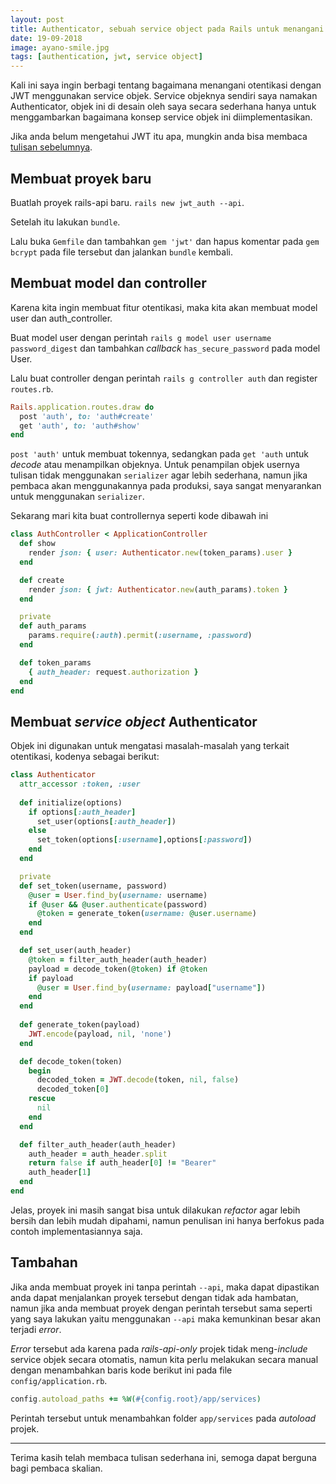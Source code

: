 ```yaml
---
layout: post
title: Authenticator, sebuah service object pada Rails untuk menangani otentikasi dengan JWT.
date: 19-09-2018
image: ayano-smile.jpg
tags: [authentication, jwt, service object]
---
```


Kali ini saya ingin berbagi tentang bagaimana menangani otentikasi dengan JWT menggunakan service objek. Service objeknya sendiri saya namakan Authenticator, objek ini di desain oleh saya secara sederhana hanya untuk menggambarkan bagaimana konsep service objek ini diimplementasikan. 

Jika anda belum mengetahui JWT itu apa, mungkin anda bisa membaca [tulisan sebelumnya](https://philiplambok.github.io/2018/07/16/menggunakan-jwt-token-di-rails.html).

## Membuat proyek baru
Buatlah proyek rails-api baru. `rails new jwt_auth --api`. 

Setelah itu lakukan `bundle`.

Lalu buka `Gemfile` dan tambahkan `gem 'jwt'` dan hapus komentar pada `gem bcrypt` pada file tersebut dan jalankan `bundle` kembali. 


## Membuat model dan controller
Karena kita ingin membuat fitur otentikasi, maka kita akan membuat model user dan auth_controller. 

Buat model user dengan perintah `rails g model user username password_digest` dan tambahkan *callback* `has_secure_password` pada model User. 

Lalu buat controller dengan perintah `rails g controller auth` dan register `routes.rb`. 

```ruby
Rails.application.routes.draw do
  post 'auth', to: 'auth#create'
  get 'auth', to: 'auth#show'
end
```

`post 'auth'` untuk membuat tokennya, sedangkan pada `get 'auth` untuk *decode* atau menampilkan objeknya. Untuk penampilan objek usernya tulisan tidak menggunakan `serializer` agar lebih sederhana, namun jika pembaca akan menggunakannya pada produksi, saya sangat menyarankan untuk menggunakan `serializer`. 

Sekarang mari kita buat controllernya seperti kode dibawah ini
```ruby
class AuthController < ApplicationController
  def show 
    render json: { user: Authenticator.new(token_params).user }
  end

  def create 
    render json: { jwt: Authenticator.new(auth_params).token }
  end

  private
  def auth_params
    params.require(:auth).permit(:username, :password)
  end

  def token_params
    { auth_header: request.authorization }
  end
end
```

## Membuat *service object* Authenticator

Objek ini digunakan untuk mengatasi masalah-masalah yang terkait otentikasi, kodenya sebagai berikut: 

```ruby
class Authenticator
  attr_accessor :token, :user
  
  def initialize(options)
    if options[:auth_header]
      set_user(options[:auth_header])
    else 
      set_token(options[:username],options[:password])
    end
  end

  private 
  def set_token(username, password)
    @user = User.find_by(username: username)
    if @user && @user.authenticate(password)
      @token = generate_token(username: @user.username)
    end
  end

  def set_user(auth_header)
    @token = filter_auth_header(auth_header)
    payload = decode_token(@token) if @token
    if payload
      @user = User.find_by(username: payload["username"])
    end
  end
  
  def generate_token(payload) 
    JWT.encode(payload, nil, 'none')
  end

  def decode_token(token)
    begin
      decoded_token = JWT.decode(token, nil, false)
      decoded_token[0]
    rescue
      nil
    end
  end

  def filter_auth_header(auth_header) 
    auth_header = auth_header.split
    return false if auth_header[0] != "Bearer" 
    auth_header[1]
  end
end
```

Jelas, proyek ini masih sangat bisa untuk dilakukan *refactor* agar lebih bersih dan lebih mudah dipahami, namun penulisan ini hanya berfokus pada contoh implementasiannya saja.

## Tambahan
Jika anda membuat proyek ini tanpa perintah `--api`, maka dapat dipastikan anda dapat menjalankan proyek tersebut dengan tidak ada hambatan, namun jika anda membuat proyek dengan perintah tersebut sama seperti yang saya lakukan yaitu menggunakan `--api` maka kemunkinan besar akan terjadi *error*. 

*Error* tersebut ada karena pada *rails-api-only* projek tidak meng-*include* service objek secara otomatis, namun kita perlu melakukan secara manual dengan menambahkan baris kode berikut ini pada file `config/application.rb`. 

```ruby
config.autoload_paths += %W(#{config.root}/app/services)
``` 

Perintah tersebut untuk menambahkan folder `app/services` pada *autoload* projek.

----
Terima kasih telah membaca tulisan sederhana ini, semoga dapat berguna bagi pembaca skalian. 

